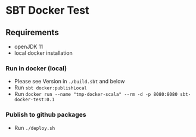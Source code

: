 # SBT Docker Test

## Requirements

- openJDK 11
- local docker installation

### Run in docker (local)

- Please see Version in ``./build.sbt`` and below
- Run ``sbt docker:publishLocal``
- Run ``docker run --name "tmp-docker-scala" --rm -d -p 8080:8080 sbt-docker-test:0.1``

### Publish to github packages

- Run ``./deploy.sh``